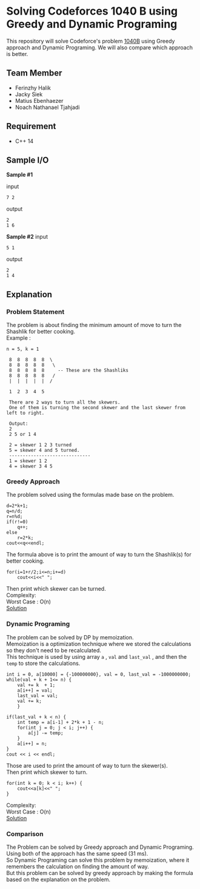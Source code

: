 # Solving Codeforces 1040 B using Greedy and Dynamic Programing

This repository will solve Codeforce's problem [1040B](https://codeforces.com/problemset/problem/1040/B) using Greedy approach and Dynamic Programing. We will also compare which approach is better.

## Team Member
- Ferinzhy Halik
- Jacky Siek
- Matius Ebenhaezer
- Noach Nathanael Tjahjadi

## Requirement
- C++ 14

## Sample I/O
**Sample #1**

input
```
7 2
```
output
```
2
1 6
```

**Sample #2**
input
```
5 1
```
output
```
2
1 4
```

## Explanation
### Problem Statement

The problem is about finding the minimum amount of move to turn the Shashlik for better cooking.\
Example :

```
n = 5, k = 1

 8  8  8  8  8  \
 8  8  8  8  8   \
 8  8  8  8  8     -- These are the Shashliks
 8  8  8  8  8   /
 |  |  |  |  |  /

 1  2  3  4  5

 There are 2 ways to turn all the skewers.
 One of them is turning the second skewer and the last skewer from left to right.

 Output: 
 2
 2 5 or 1 4

 2 = skewer 1 2 3 turned
 5 = skewer 4 and 5 turned.
 ------------------------------
 1 = skewer 1 2
 4 = skewer 3 4 5
```	

### Greedy Approach
The problem solved using the formulas made base on the problem.
```
d=2*k+1;
q=n/d;
r=n%d;
if(r!=0)
	q++;
else
	r=2*k;
cout<<q<<endl;
```
The formula above is to print the amount of way to turn the Shashlik(s) for better cooking.

```
for(i=1+r/2;i<=n;i+=d)
	cout<<i<<" ";
```
Then print which skewer can be turned.\
Complexity:\
Worst Case : O(n)\
[Solution](https://codeforces.com/contest/1040/submission/46118595)

### Dynamic Programing

The problem can be solved by DP by memoization.\
Memoization is a optimization technique where we stored the calculations so they don't need to be recalculated.\
This technique is used by using array `a` , `val` and `last_val` , and then the `temp` to store the calculations.
```
int i = 0, a[10000] = {-100000000}, val = 0, last_val = -1000000000;
while(val + k + 1<= n) {
	val += k  + 1;
	a[i++] = val;
	last_val = val;
	val += k;
	}

if(last_val + k < n) {
	int temp = a[i-1] + 2*k + 1 - n;
	for(int j = 0; j < i; j++) {
		a[j] -= temp;
	}
	a[i++] = n;
}
cout << i << endl;
```
Those are used to print the amount of way to turn the skewer(s).\
Then print which skewer to turn.
```
for(int k = 0; k < i; k++) {
	cout<<a[k]<<" ";
}	
```
Complexity:\
Worst Case : O(n)\
[Solution](https://codeforces.com/contest/1040/submission/46118666)

### Comparison

The Problem can be solved by Greedy approach and Dynamic Programing.\
Using both of the approach has the same speed (31 ms).\
So Dynamic Programing can solve this problem by memoization, where it remembers the calculation on finding the amount of way.\
But this problem can be solved by greedy approach by making the formula based on the explanation on the problem. 



